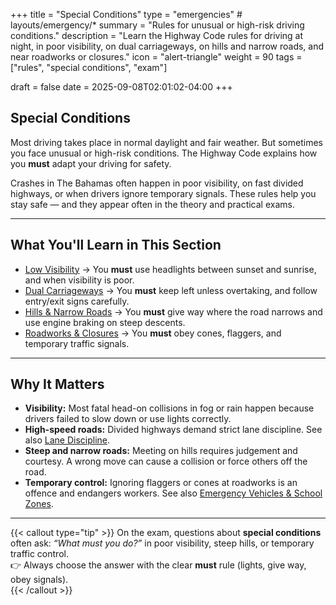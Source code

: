 +++
title = "Special Conditions"
type = "emergencies"           # layouts/emergency/*
summary = "Rules for unusual or high-risk driving conditions."
description = "Learn the Highway Code rules for driving at night, in poor visibility, on dual carriageways, on hills and narrow roads, and near roadworks or closures."
icon = "alert-triangle"
weight = 90
tags = ["rules", "special conditions", "exam"]

draft = false
date = 2025-09-08T02:01:02-04:00
+++

## Special Conditions

Most driving takes place in normal daylight and fair weather. But sometimes you face unusual or high-risk conditions. The Highway Code explains how you **must** adapt your driving for safety.  

Crashes in The Bahamas often happen in poor visibility, on fast divided highways, or when drivers ignore temporary signals. These rules help you stay safe — and they appear often in the theory and practical exams.  

---

## What You'll Learn in This Section

- [Low Visibility](/rules/special-conditions/low-visibility/) → You **must** use headlights between sunset and sunrise, and when visibility is poor.  
- [Dual Carriageways](/rules/special-conditions/dual-carriageways/) → You **must** keep left unless overtaking, and follow entry/exit signs carefully.  
- [Hills & Narrow Roads](/rules/special-conditions/hills-narrow-roads/) → You **must** give way where the road narrows and use engine braking on steep descents.  
- [Roadworks & Closures](/rules/special-conditions/roadworks-closures/) → You **must** obey cones, flaggers, and temporary traffic signals.  

---

## Why It Matters

- **Visibility:** Most fatal head-on collisions in fog or rain happen because drivers failed to slow down or use lights correctly.  
- **High-speed roads:** Divided highways demand strict lane discipline. See also [Lane Discipline](/rules/lane-discipline/).  
- **Steep and narrow roads:** Meeting on hills requires judgement and courtesy. A wrong move can cause a collision or force others off the road.  
- **Temporary control:** Ignoring flaggers or cones at roadworks is an offence and endangers workers. See also [Emergency Vehicles & School Zones](/rules/emergency-vehicles-school-zones/).  

---

{{< callout type="tip" >}}
On the exam, questions about **special conditions** often ask: *“What must you do?”* in poor visibility, steep hills, or temporary traffic control.  
👉 Always choose the answer with the clear **must** rule (lights, give way, obey signals).  
{{< /callout >}}